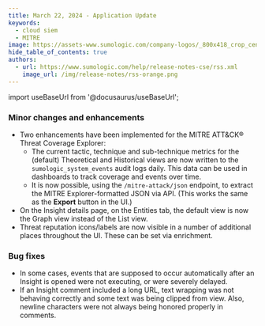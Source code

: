 ```yaml
---
title: March 22, 2024 - Application Update
keywords:
  - cloud siem
  - MITRE
image: https://assets-www.sumologic.com/company-logos/_800x418_crop_center-center_82_none/SumoLogic_Preview_600x600.jpg
hide_table_of_contents: true
authors:
  - url: https://www.sumologic.com/help/release-notes-cse/rss.xml
    image_url: /img/release-notes/rss-orange.png
---
```


import useBaseUrl from '@docusaurus/useBaseUrl';

### Minor changes and enhancements

* Two enhancements have been implemented for the MITRE ATT&amp;CK&reg; Threat Coverage Explorer:
  * The current tactic, technique and sub-technique metrics for the (default) Theoretical and Historical views are now written to the `sumologic_system_events` audit logs daily. This data can be used in dashboards to track coverage and events over time.
  * It is now possible, using the `/mitre-attack/json` endpoint, to extract the MITRE Explorer-formatted JSON via API. (This works the same as the **Export** button in the UI.)
* On the Insight details page, on the Entities tab, the default view is now the Graph view instead of the List view.
* Threat reputation icons/labels are now visible in a number of additional places throughout the UI. These can be set via enrichment.

### Bug fixes

* In some cases, events that are supposed to occur automatically after an Insight is opened were not executing, or were severely delayed.
* If an Insight comment included a long URL, text wrapping was not behaving correctly and some text was being clipped from view. Also, newline characters were not always being honored properly in comments.
